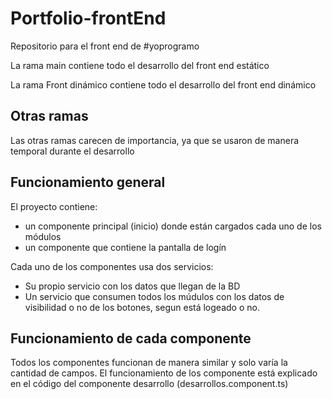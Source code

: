 # Portfolio-frontEnd

Repositorio para el front end de #yoprogramo

La rama main contiene todo el desarrollo del front end estático

La rama Front dinámico contiene todo el desarrollo del front end dinámico

## Otras ramas

Las otras ramas carecen de importancia, ya que se usaron de manera temporal durante el desarrollo

## Funcionamiento general

El proyecto contiene: 

 - un componente principal (inicio) donde están cargados cada uno de los módulos   
 - un componente que contiene la pantalla de logín

 Cada uno de los componentes usa dos servicios:

- Su propio servicio con los datos que llegan de la BD 
- Un servicio que consumen todos los múdulos con los datos de visibilidad o no de los botones, segun está logeado o no.

## Funcionamiento de cada componente

Todos los componentes funcionan de manera similar y solo varía la cantidad de campos. El funcionamiento de los componente está explicado en el código del componente desarrollo (desarrollos.component.ts)
